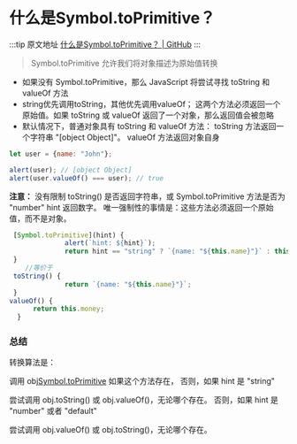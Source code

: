 # 什么是Symbol.toPrimitive？

  :::tip 原文地址
  [什么是Symbol.toPrimitive？ | GitHub](https://github.com/jynba/jynba.github.io/issues/19)
  :::
  > Symbol.toPrimitive 允许我们将对象描述为原始值转换
* 如果没有 Symbol.toPrimitive，那么 JavaScript 将尝试寻找 toString 和 valueOf 方法
* string优先调用toString，其他优先调用valueOf；
这两个方法必须返回一个原始值。如果 toString 或 valueOf 返回了一个对象，那么返回值会被忽略
* 默认情况下，普通对象具有 toString 和 valueOf 方法：
toString 方法返回一个字符串 "[object Object]"。
valueOf 方法返回对象自身
```js
let user = {name: "John"};

alert(user); // [object Object]
alert(user.valueOf() === user); // true
```
**注意：** 没有限制 toString() 是否返回字符串，或 Symbol.toPrimitive 方法是否为 "number" hint 返回数字。
唯一强制性的事情是：这些方法必须返回一个原始值，而不是对象。
```js
 [Symbol.toPrimitive](hint) {
              alert(`hint: ${hint}`);
              return hint == "string" ? `{name: "${this.name}"}` : this.money;
 }
    //等价于
 toString() {
              return `{name: "${this.name}"}`;
 }
valueOf() {
      return this.money;
  }
```
### 总结
转换算法是：

调用 obj[Symbol.toPrimitive](hint) 如果这个方法存在，
否则，如果 hint 是 "string"

尝试调用 obj.toString() 或 obj.valueOf()，无论哪个存在。
否则，如果 hint 是 "number" 或者 "default"

尝试调用 obj.valueOf() 或 obj.toString()，无论哪个存在。